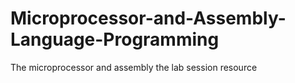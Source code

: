 # Microprocessor-and-Assembly-Language-Programming
The microprocessor and assembly the lab session resource
